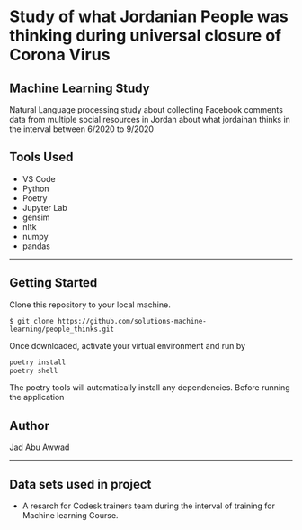 # Study of what Jordanian People was thinking during universal closure of Corona Virus

## Machine Learning Study

Natural Language processing study about collecting Facebook comments data from multiple social resources in Jordan about what jordainan thinks in the interval between 6/2020 to 9/2020

## Tools Used

- VS Code
- Python
- Poetry
- Jupyter Lab
- gensim
- nltk
- numpy
- pandas

---

## Getting Started

Clone this repository to your local machine.

```pythoon
$ git clone https://github.com/solutions-machine-learning/people_thinks.git
```

Once downloaded, activate your virtual environment and run by

```python
poetry install
poetry shell
```

The poetry tools will automatically install any dependencies. Before running the application

## Author

Jad Abu Awwad

---

## Data sets used in project

- A resarch for Codesk trainers team during the interval of training for Machine learning Course.
